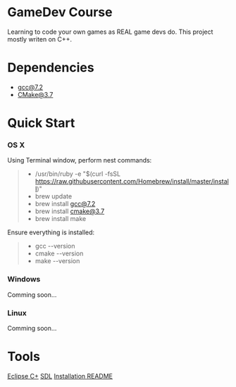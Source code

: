 # GameDev Course
Learning to code your own games as REAL game devs do.
This project mostly writen on C++.

# Dependencies
- gcc@7.2
- CMake@3.7

# Quick Start
### OS X
Using Terminal window, perform nest commands:
>	- /usr/bin/ruby -e "$(curl -fsSL https://raw.githubusercontent.com/Homebrew/install/master/install)"
>	- brew update
>	- brew install gcc@7.2
>	- brew install cmake@3.7
>	- brew install make

Ensure everything is installed:
>	- gcc --version
>	- cmake --version
>	- make --version

### Windows
Comming soon...

### Linux
Comming soon...

# Tools
[Eclipse C+](http://www.eclipse.org/downloads/)
[SDL](https://www.libsdl.org/)
[Installation README](https://bitbucket.org/GroznyBear/gamedev/src//tools/?at=master)
